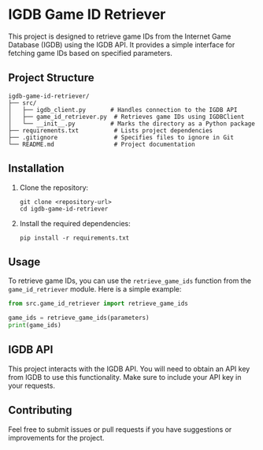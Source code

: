 # IGDB Game ID Retriever

This project is designed to retrieve game IDs from the Internet Game Database (IGDB) using the IGDB API. It provides a simple interface for fetching game IDs based on specified parameters.

## Project Structure

```
igdb-game-id-retriever/
├── src/
│   ├── igdb_client.py       # Handles connection to the IGDB API
│   ├── game_id_retriever.py  # Retrieves game IDs using IGDBClient
│   └── __init__.py          # Marks the directory as a Python package
├── requirements.txt          # Lists project dependencies
├── .gitignore                # Specifies files to ignore in Git
└── README.md                 # Project documentation
```

## Installation

1. Clone the repository:
   ```
   git clone <repository-url>
   cd igdb-game-id-retriever
   ```

2. Install the required dependencies:
   ```
   pip install -r requirements.txt
   ```

## Usage

To retrieve game IDs, you can use the `retrieve_game_ids` function from the `game_id_retriever` module. Here is a simple example:

```python
from src.game_id_retriever import retrieve_game_ids

game_ids = retrieve_game_ids(parameters)
print(game_ids)
```

## IGDB API

This project interacts with the IGDB API. You will need to obtain an API key from IGDB to use this functionality. Make sure to include your API key in your requests.

## Contributing

Feel free to submit issues or pull requests if you have suggestions or improvements for the project.